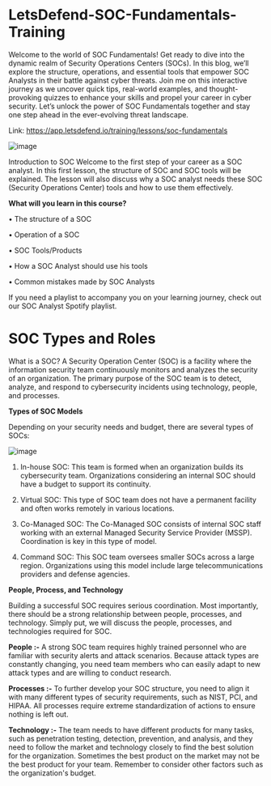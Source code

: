 # LetsDefend-SOC-Fundamentals-Training
Welcome to the world of SOC Fundamentals! Get ready to dive into the dynamic realm of Security Operations Centers (SOCs). 
In this blog, we’ll explore the structure, operations, and essential tools that empower SOC Analysts in their battle against cyber threats. 
Join me on this interactive journey as we uncover quick tips, real-world examples, and thought-provoking quizzes to enhance your skills and propel your career in cyber security.
Let’s unlock the power of SOC Fundamentals together and stay one step ahead in the ever-evolving threat landscape.

Link: https://app.letsdefend.io/training/lessons/soc-fundamentals

![image](https://github.com/user-attachments/assets/4ee9a606-b2ef-4c6c-85a9-b54ef8c5381f)

 Introduction to SOC
Welcome to the first step of your career as a SOC analyst. In this first lesson, the structure of SOC and SOC tools will be explained.
The lesson will also discuss why a SOC analyst needs these SOC (Security Operations Center) tools and how to use them effectively.


**What will you learn in this course?**

•	The structure of a SOC

•	Operation of a SOC

•	SOC Tools/Products

•	How a SOC Analyst should use his tools

•	Common mistakes made by SOC Analysts


If you need a playlist to accompany you on your learning journey, check out our SOC Analyst Spotify playlist.

# SOC Types and Roles

What is a SOC?
A Security Operation Center (SOC) is a facility where the information security team continuously monitors and analyzes the security of an organization. 
The primary purpose of the SOC team is to detect, analyze, and respond to cybersecurity incidents using technology, people, and processes.


**Types of SOC Models**

Depending on your security needs and budget, there are several types of SOCs:


![image](https://github.com/user-attachments/assets/c0c4b4f2-1401-460f-9845-f030b1fc6559)

 



1) In-house SOC:  This team is formed when an organization builds its cybersecurity team. Organizations considering an internal SOC should have a budget to support its continuity.

2) Virtual SOC:   This type of SOC team does not have a permanent facility and often works remotely in various locations.

3) Co-Managed SOC:  The Co-Managed SOC consists of internal SOC staff working with an external Managed Security Service Provider (MSSP). Coordination is key in this type of model.

4) Command SOC:  This SOC team oversees smaller SOCs across a large region. Organizations using this model include large telecommunications providers and defense agencies.

**People, Process, and Technology**

Building a successful SOC requires serious coordination. Most importantly, there should be a strong relationship between people, processes, and technology.
Simply put, we will discuss the people, processes, and technologies required for SOC.

**People :-**  A strong SOC team requires highly trained personnel who are familiar with security alerts and attack scenarios. Because attack types are constantly changing, you need team members who can easily adapt to new attack types and are willing to conduct research.

**Processes :-**  To further develop your SOC structure, you need to align it with many different types of security requirements, such as NIST, PCI, and HIPAA. All processes require extreme standardization of actions to ensure nothing is left out.

**Technology :-**  The team needs to have different products for many tasks, such as penetration testing, detection, prevention, and analysis, and they need to follow the market and technology closely to find the best solution for the organization. Sometimes the best product on the market may not be the best product for your team. Remember to consider other factors such as the organization's budget.


